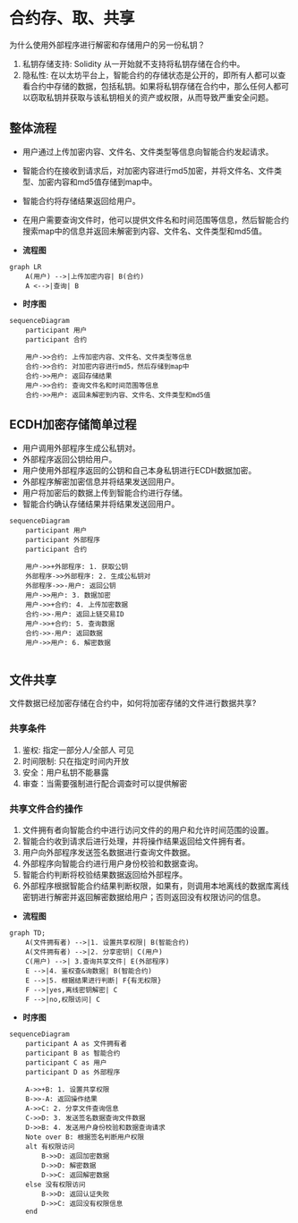 # 合约存、取、共享

为什么使用外部程序进行解密和存储用户的另一份私钥？

1. 私钥存储支持: Solidity 从一开始就不支持将私钥存储在合约中。
2. 隐私性: 在以太坊平台上，智能合约的存储状态是公开的，即所有人都可以查看合约中存储的数据，包括私钥。如果将私钥存储在合约中，那么任何人都可以窃取私钥并获取与该私钥相关的资产或权限，从而导致严重安全问题。

## 整体流程

- 用户通过上传加密内容、文件名、文件类型等信息向智能合约发起请求。
- 智能合约在接收到请求后，对加密内容进行md5加密，并将文件名、文件类型、加密内容和md5值存储到map中。
- 智能合约将存储结果返回给用户。
- 在用户需要查询文件时，他可以提供文件名和时间范围等信息，然后智能合约搜索map中的信息并返回未解密到内容、文件名、文件类型和md5值。

- **流程图**

```mermaid
graph LR
    A(用户) -->|上传加密内容| B(合约)
    A <-->|查询| B
```

- **时序图**

```mermaid
sequenceDiagram
    participant 用户
    participant 合约

    用户->>合约: 上传加密内容、文件名、文件类型等信息
    合约->>合约: 对加密内容进行md5，然后存储到map中
    合约->>用户: 返回存储结果
    用户->>合约: 查询文件名和时间范围等信息
    合约->>用户: 返回未解密到内容、文件名、文件类型和md5值

```

## ECDH加密存储简单过程

- 用户调用外部程序生成公私钥对。
- 外部程序返回公钥给用户。
- 用户使用外部程序返回的公钥和自己本身私钥进行ECDH数据加密。
- 外部程序解密加密信息并将结果发送回用户。
- 用户将加密后的数据上传到智能合约进行存储。
- 智能合约确认存储结果并将结果发送回用户。

```mermaid
sequenceDiagram
    participant 用户
    participant 外部程序
    participant 合约

    用户->>+外部程序: 1. 获取公钥
    外部程序->>外部程序: 2. 生成公私钥对
    外部程序->>-用户: 返回公钥
    用户->>用户: 3. 数据加密
    用户->>+合约: 4. 上传加密数据
    合约->>-用户: 返回上链交易ID
    用户->>+合约: 5. 查询数据
    合约->>-用户: 返回数据
    用户->>用户: 6. 解密数据
   
```

## 文件共享

文件数据已经加密存储在合约中，如何将加密存储的文件进行数据共享?

### 共享条件

1. 鉴权: 指定一部分人/全部人 可见
2. 时间限制: 只在指定时间内开放
3. 安全：用户私钥不能暴露
4. 审查：当需要强制进行配合调查时可以提供解密

### 共享文件合约操作

1. 文件拥有者向智能合约中进行访问文件的的用户和允许时间范围的设置。
2. 智能合约收到请求后进行处理，并将操作结果返回给文件拥有者。
3. 用户向外部程序发送签名数据进行查询文件数据。
4. 外部程序向智能合约进行用户身份校验和数据查询。
5. 智能合约判断将校验结果数据返回给外部程序。
6. 外部程序根据智能合约结果判断权限，如果有，则调用本地离线的数据库离线密钥进行解密并返回解密数据给用户；否则返回没有权限访问的信息。

- **流程图**

```mermaid
graph TD;
    A(文件拥有者) -->|1. 设置共享权限| B(智能合约)
    A(文件拥有者) -->|2. 分享密钥| C(用户)
    C(用户) -->| 3.查询共享文件| E(外部程序)
    E -->|4. 鉴权查&询数据| B(智能合约)
    E -->|5. 根据结果进行判断| F{有无权限}
    F -->|yes,离线密钥解密| C
    F -->|no,权限访问| C

```

- **时序图**

```mermaid
sequenceDiagram
    participant A as 文件拥有者
    participant B as 智能合约
    participant C as 用户
    participant D as 外部程序

    A->>+B: 1. 设置共享权限
    B->>-A: 返回操作结果
    A->>C: 2. 分享文件查询信息
    C->>D: 3. 发送签名数据查询文件数据
    D->>B: 4. 发送用户身份校验和数据查询请求
    Note over B: 根据签名判断用户权限
    alt 有权限访问
        B->>D: 返回加密数据
        D->>D: 解密数据
        D->>C: 返回解密数据
    else 没有权限访问
        B->>D: 返回认证失败
        D->>C: 返回没有权限信息
    end
```
